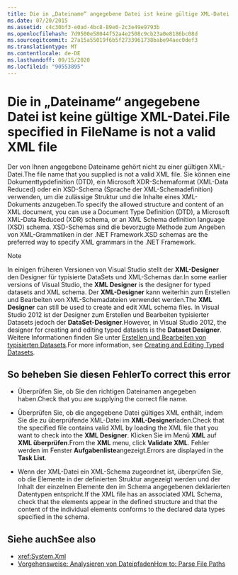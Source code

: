 ```yaml
---
title: Die in „Dateiname“ angegebene Datei ist keine gültige XML-Datei.
ms.date: 07/20/2015
ms.assetid: c4c30bf3-e0ad-4bc8-89e0-2c3e49e9793b
ms.openlocfilehash: 7d9500e58044f52a4e2508c9cb23a0e8186bc08d
ms.sourcegitcommit: 27a15a55019f6b5f2733961738babe94aec0def3
ms.translationtype: MT
ms.contentlocale: de-DE
ms.lasthandoff: 09/15/2020
ms.locfileid: "90553895"
---
```

# <a name="file-specified-in-filename-is-not-a-valid-xml-file"></a><span data-ttu-id="51f4d-102">Die in „Dateiname“ angegebene Datei ist keine gültige XML-Datei.</span><span class="sxs-lookup"><span data-stu-id="51f4d-102">File specified in FileName is not a valid XML file</span></span>

<span data-ttu-id="51f4d-103">Der von Ihnen angegebene Dateiname gehört nicht zu einer gültigen XML-Datei.</span><span class="sxs-lookup"><span data-stu-id="51f4d-103">The file name that you supplied is not a valid XML file.</span></span> <span data-ttu-id="51f4d-104">Sie können eine Dokumenttypdefinition (DTD), ein Microsoft XDR-Schemaformat (XML-Data Reduced) oder ein XSD-Schema (Sprache der XML-Schemadefinition) verwenden, um die zulässige Struktur und die Inhalte eines XML-Dokuments anzugeben.</span><span class="sxs-lookup"><span data-stu-id="51f4d-104">To specify the allowed structure and content of an XML document, you can use a Document Type Definition (DTD), a Microsoft XML-Data Reduced (XDR) schema, or an XML Schema definition language (XSD) schema.</span></span> <span data-ttu-id="51f4d-105">XSD-Schemas sind die bevorzugte Methode zum Angeben von XML-Grammatiken in der .NET Framework.</span><span class="sxs-lookup"><span data-stu-id="51f4d-105">XSD schemas are the preferred way to specify XML grammars in the .NET Framework.</span></span>

> [!NOTE]
> <span data-ttu-id="51f4d-106">In einigen früheren Versionen von Visual Studio stellt der **XML-Designer** den Designer für typisierte DataSets und XML-Schemas dar.</span><span class="sxs-lookup"><span data-stu-id="51f4d-106">In some earlier versions of Visual Studio, the **XML Designer** is the designer for typed datasets and XML schema.</span></span> <span data-ttu-id="51f4d-107">Der **XML-Designer** kann weiterhin zum Erstellen und Bearbeiten von XML-Schemadateien verwendet werden.</span><span class="sxs-lookup"><span data-stu-id="51f4d-107">The **XML Designer** can still be used to create and edit XML schema files.</span></span> <span data-ttu-id="51f4d-108">In Visual Studio 2012 ist der Designer zum Erstellen und Bearbeiten typisierter Datasets jedoch der **DataSet-Designer**.</span><span class="sxs-lookup"><span data-stu-id="51f4d-108">However, in Visual Studio 2012, the designer for creating and editing typed datasets is the **Dataset Designer**.</span></span> <span data-ttu-id="51f4d-109">Weitere Informationen finden Sie unter [Erstellen und Bearbeiten von typisierten Datasets](/previous-versions/visualstudio/visual-studio-2013/314t4see(v=vs.120)).</span><span class="sxs-lookup"><span data-stu-id="51f4d-109">For more information, see [Creating and Editing Typed Datasets](/previous-versions/visualstudio/visual-studio-2013/314t4see(v=vs.120)).</span></span>

## <a name="to-correct-this-error"></a><span data-ttu-id="51f4d-110">So beheben Sie diesen Fehler</span><span class="sxs-lookup"><span data-stu-id="51f4d-110">To correct this error</span></span>

- <span data-ttu-id="51f4d-111">Überprüfen Sie, ob Sie den richtigen Dateinamen angegeben haben.</span><span class="sxs-lookup"><span data-stu-id="51f4d-111">Check that you are supplying the correct file name.</span></span>

- <span data-ttu-id="51f4d-112">Überprüfen Sie, ob die angegebene Datei gültiges XML enthält, indem Sie die zu überprüfende XML-Datei im **XML-Designer**laden.</span><span class="sxs-lookup"><span data-stu-id="51f4d-112">Check that the specified file contains valid XML by loading the XML file that you want to check into the **XML Designer**.</span></span> <span data-ttu-id="51f4d-113">Klicken Sie im Menü **XML** auf **XML überprüfen**.</span><span class="sxs-lookup"><span data-stu-id="51f4d-113">From the **XML** menu, click **Validate XML**.</span></span> <span data-ttu-id="51f4d-114">Fehler werden im Fenster **Aufgabenliste**angezeigt.</span><span class="sxs-lookup"><span data-stu-id="51f4d-114">Errors are displayed in the **Task List**.</span></span>

- <span data-ttu-id="51f4d-115">Wenn der XML-Datei ein XML-Schema zugeordnet ist, überprüfen Sie, ob die Elemente in der definierten Struktur angezeigt werden und der Inhalt der einzelnen Elemente den im Schema angegebenen deklarierten Datentypen entspricht.</span><span class="sxs-lookup"><span data-stu-id="51f4d-115">If the XML file has an associated XML Schema, check that the elements appear in the defined structure and that the content of the individual elements conforms to the declared data types specified in the schema.</span></span>

## <a name="see-also"></a><span data-ttu-id="51f4d-116">Siehe auch</span><span class="sxs-lookup"><span data-stu-id="51f4d-116">See also</span></span>

- <xref:System.Xml>
- [<span data-ttu-id="51f4d-117">Vorgehensweise: Analysieren von Dateipfaden</span><span class="sxs-lookup"><span data-stu-id="51f4d-117">How to: Parse File Paths</span></span>](../developing-apps/programming/drives-directories-files/how-to-parse-file-paths.md)
